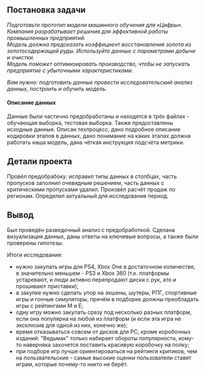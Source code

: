 ## Постановка задачи
*Подготовьте прототип модели машинного обучения для «Цифры». Компания разрабатывает решения для эффективной работы промышленных предприятий.<br>
Модель должна предсказать коэффициент восстановления золота из золотосодержащей руды. Используйте данные с параметрами добычи и очистки.<br>
Модель поможет оптимизировать производство, чтобы не запускать предприятие с убыточными характеристиками.*

*Вам нужно: подготовить данные провести исследовательский анализ данных, построить и обучить модель.*

#### Описание данных
Данные были частично предобработаны и находятся в трёх файлах - обучающая выборка, тестовая выборка. Также предоставлены исходные данные.
Описан техпроцесс, дано подробное описание кодировки этапов в данных, дано понимание на каких этапах должна работать наша модель, дана чёткая инструкция подсчёта метрики.

## Детали проекта
Провёл предобрабоку: исправил типы данных в столбцах, часть пропусков заполнил очевидным решением, часть данных с критическими пропусками удалил.
Произвёл расчёт продаж по регионам. Определил актуальный для исследования период.

## Вывод
Был проведён разведочный анализ с предобработкой. Сделана визуализация данных, даны ответы на ключевые вопросы, а также были проверены гипотезы.

Итоги исследования:
- нужно закупать игры для PS4, Xbox One в достаточном количестве, в значительно меньшем - PS3 и Xbox 360 (т.к. платформы устаревают, и люди активно перепродают диски с рук, ато и прошивают приставки);
- в закупке нужно сделать упор на экшены, шутеры, РПГ, спортивные игры и гончые симуляторы, причём в подборке должны преобладать игры с рейтингами M и E;
- одну игру можно закупать сразу под несколько разных платформ, если она популярна на любой из платформ (и если эта игра не эксклюзив для одной из них, конечно же);
- время отказываться совсем от дисков для PC, кроме коробочных изданий: "Ведьмак" только набирает обороты популярности, кому-то наверняка захочется поставить красивую коробочку на полку;
- при подборе игр лучше ориентироваться на рейтинги критиков, чем на пользвательские - самые высокие оценки пользователи ставят играм, которые почему-то никто не берёт.